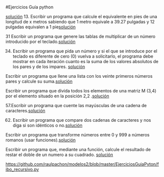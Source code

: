 #Ejercicios Guía python

[solución]()
  13. Escribir un programa que calcule el equivalente en pies de una longitud de x metros
  sabiendo que 1 metro equivale a 39.27 pulgadas y 12 pulgadas equivalen a 1 pie[solución]()

  31 Escribir un programa que genere las tablas de multiplicar de un número introducido por el
  teclado.[solución](https://github.com/raulpachon/modelos2/blob/master/EjerciciosGuiaPyton/Tabla_de_multiplicar.py)

34. Escribir un programa que pida un número y si el que se introduce por el teclado es diferente
de cero (0) vuelva a solicitarlo, el programa debe mostrar en cada iteración cuanto es la
suma de los valores absolutos de los pares y de los impares. [solución](https://github.com/raulpachon/modelos2/blob/master/EjerciciosGuiaPyton/Suma_pares.py
)

Escribir un programa que llene una lista con los veinte primeros números pares y calcule su
suma.[solución]()

Escribir un programa que divida todos los elementos de una matriz M (3,4) por el elemento
situado en la posición 2,2 .[solución](https://github.com/raulpachon/modelos2/blob/master/EjerciciosGuiaPyton/Matrices.py)

57.Escribir un programa que cuente las mayúsculas de una cadena de caracteres.[solución](https://github.com/raulpachon/modelos2/blob/master/EjerciciosGuiaPyton/conteoMayusculas.py)


62. Escribir un programa que compare dos cadenas de caracteres y nos diga si son idénticos o no.[solución]()

Escribir un programa que transforme números entre 0 y 999 a números romanos (usar
funciones).[solución]()

Escribir un programa que, mediante una función, calcule el resultado de restar el doble de un numero a su cuadrado. [solución]()

https://github.com/raulpachon/modelos2/blob/master/EjerciciosGuiaPyton/fibo_recursivo.py


